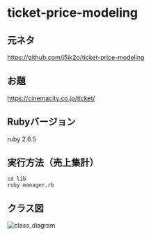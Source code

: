# ticket-price-modeling

## 元ネタ
https://github.com/j5ik2o/ticket-price-modeling

## お題
https://cinemacity.co.jp/ticket/

## Rubyバージョン
ruby 2.6.5

## 実行方法（売上集計）
`cd lib`\
`ruby manager.rb`

## クラス図
![class_diagram](https://user-images.githubusercontent.com/60159339/105509161-95432e80-5d10-11eb-8fdd-c8368924e270.png)
